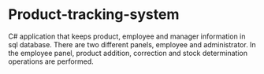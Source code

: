 # Product-tracking-system
C# application that keeps product, employee and manager information in sql database. There are two different panels, employee and administrator. In the employee panel, product addition, correction and stock determination operations are performed.
